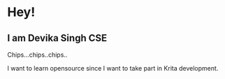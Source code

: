 # Hey!

## I am Devika Singh CSE

Chips...chips..chips..

I want to learn opensource since I want to take part in Krita development.
